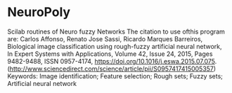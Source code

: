 # NeuroPoly
Scilab routines of Neuro fuzzy Networks
The citation to use ofthis program are:
Carlos Affonso, Renato Jose Sassi, Ricardo Marques Barreiros, Biological image classification using rough-fuzzy artificial neural network, In Expert Systems with Applications, Volume 42, Issue 24, 2015, Pages 9482-9488, ISSN 0957-4174, https://doi.org/10.1016/j.eswa.2015.07.075.
(http://www.sciencedirect.com/science/article/pii/S0957417415005357)
Keywords: Image identification; Feature selection; Rough sets; Fuzzy sets; Artificial neural network
